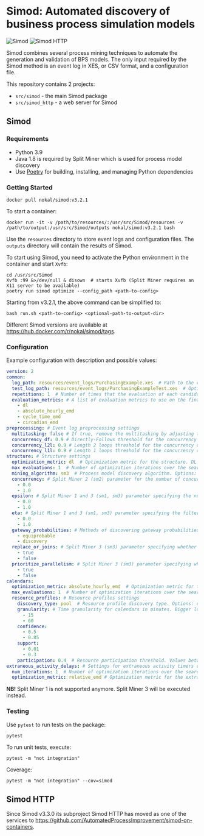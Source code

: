 # Simod: Automated discovery of business process simulation models

![Simod](https://github.com/AutomatedProcessImprovement/Simod/actions/workflows/simod.yml/badge.svg)
![Simod HTTP](https://github.com/AutomatedProcessImprovement/Simod/actions/workflows/simod_http.yml/badge.svg)

Simod combines several process mining techniques to automate the generation and validation of BPS models. The only input required by the Simod method is an event log in XES, or CSV format, and a configuration file.

This repository contains 2 projects:

- `src/simod` - the main Simod package
- `src/simod_http` - a web server for Simod

## Simod

### Requirements

- Python 3.9
- Java 1.8 is required by Split Miner which is used for process model discovery
- Use [Poetry](https://python-poetry.org/) for building, installing, and managing Python dependencies

### Getting Started

```shell
docker pull nokal/simod:v3.2.1
```

To start a container:

```shell
docker run -it -v /path/to/resources/:/usr/src/Simod/resources -v /path/to/output:/usr/src/Simod/outputs nokal/simod:v3.2.1 bash
```

Use the `resources` directory to store event logs and configuration files. The `outputs` directory will contain the results of Simod. 

To start using Simod, you need to activate the Python environment in the container and start `Xvfb`:

```shell
cd /usr/src/Simod
Xvfb :99 &>/dev/null & disown  # starts Xvfb (Split Miner requires an X11 server to be available)
poetry run simod optimize --config_path <path-to-config>
```

Starting from v3.2.1, the above command can be simplified to:

```shell
bash run.sh <path-to-config> <optional-path-to-output-dir>
```

Different Simod versions are available at https://hub.docker.com/r/nokal/simod/tags.

### Configuration

Example configuration with description and possible values:

```yaml
version: 2
common:
  log_path: resources/event_logs/PurchasingExample.xes  # Path to the event log in XES or CSV format
  test_log_path: resources/event_logs/PurchasingExampleTest.xes  # Optional: Path to the test event log in XES or CSV format
  repetitions: 1  # Number of times that the evaluation of each candidate is run (included the final model) during the optimization. The evaluation metric of the candidate is the average of it's repetitions evaluations.
  evaluation_metrics: # A list of evaluation metrics to use on the final model
    - dl
    - absolute_hourly_emd
    - cycle_time_emd
    - circadian_emd
preprocessing: # Event log preprocessing settings
  multitasking: false # If true, remove the multitasking by adjusting the timestamps (start/end) of those activities being executed at the same time by the same resource.
  concurrency_df: 0.9 # Directly-Follows threshold for the concurrency oracle.
  concurrency_l2l: 0.9 # Length 2 loops threshold for the concurrency oracle.
  concurrency_l1l: 0.9 # Length 1 loops threshold for the concurrency oracle.
structure: # Structure settings
  optimization_metric: dl  # Optimization metric for the structure. DL or N_GRAM_DISTANCE
  max_evaluations: 1  # Number of optimization iterations over the search space. Values between 1 and 50
  mining_algorithm: sm3  # Process model discovery algorithm. Options: sm1, sm2, sm3 (recommended)
  concurrency: # Split Miner 2 (sm2) parameter for the number of concurrent relations between events to be captured. Values between 0.0 and 1.0
    - 0.0
    - 1.0
  epsilon: # Split Miner 1 and 3 (sm1, sm3) parameter specifying the number of concurrent relations between events to be captured. Values between 0.0 and 1.0
    - 0.0
    - 1.0
  eta: # Split Miner 1 and 3 (sm1, sm3) parameter specifying the filter over the incoming and outgoing edges. Values between 0.0 and 1.0
    - 0.0
    - 1.0
  gateway_probabilities: # Methods of discovering gateway probabilities. Options: equiprobable, discovery
    - equiprobable
    - discovery
  replace_or_joins: # Split Miner 3 (sm3) parameter specifying whether to replace non-trivial OR joins or not. Options: true, false
    - true
    - false
  prioritize_parallelism: # Split Miner 3 (sm3) parameter specifying whether to prioritize parallelism over loops or not. Options: true, false
    - true
    - false
calendars:
  optimization_metric: absolute_hourly_emd  # Optimization metric for the calendars. Options: absolute_hourly_emd, cycle_time_emd, circadian_emd
  max_evaluations: 1  # Number of optimization iterations over the search space. Values between 1 and 50
  resource_profiles: # Resource profiles settings
    discovery_type: pool  # Resource profile discovery type. Options: differentiated, pool, undifferentiated
    granularity: # Time granularity for calendars in minutes. Bigger logs will benefit from smaller granularity
      - 15
      - 60
    confidence:
      - 0.5
      - 0.85
    support:
      - 0.01
      - 0.3
    participation: 0.4  # Resource participation threshold. Values between 0.0 and 1.0
extraneous_activity_delays: # Settings for extraneous activity timers discovery
  num_iterations: 1  # Number of optimization iterations over the search space. Values between 1 and 50
  optimization_metric: relative_emd # Optimization metric for the extraneous activity timers. Options: relative_emd, absolute_emd, circadian_emd, cycle_time
```

**NB!** Split Miner 1 is not supported anymore. Split Miner 3 will be executed instead.

### Testing

Use `pytest` to run tests on the package:

```shell
pytest
```

To run unit tests, execute:

```shell
pytest -m "not integration"
```

Coverage:

```shell
pytest -m "not integration" --cov=simod
```

## Simod HTTP

Since Simod v3.3.0 its subproject Simod HTTP has moved as one of the services to https://github.com/AutomatedProcessImprovement/simod-on-containers.